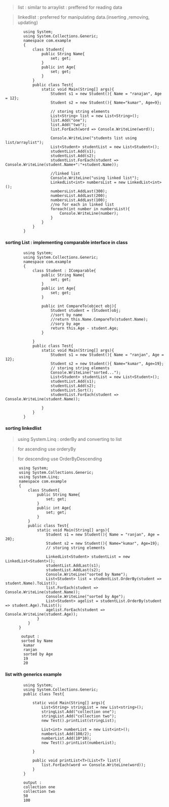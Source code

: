 > list : similar to arraylist : preffered for reading data

> linkedlist : preferred for manipulating data.(inserting ,removing, updating)


            using System;  
            using System.Collections.Generic;
            namespace com.example  
            {                            
                class Student{
                    public String Name{
                        set; get;
                    }
                    public int Age{
                        set; get;
                    }
                }
                public class Test{
                    static void Main(String[] args){
                        Student s1 = new Student(){ Name = "ranajan", Age = 12};
                        Student s2 = new Student(){ Name="kumar", Age=9};
                        
                        // storing string elements
                        List<String> list = new List<String>();
                        list.Add("one");
                        list.Add("two");                
                        list.ForEach(word => Console.WriteLine(word));
                        
                        Console.WriteLine("students list using list/arraylist");
                        List<Student> studentList = new List<Student>();
                        studentList.Add(s1);
                        studentList.Add(s2);
                        studentList.ForEach(student => Console.WriteLine(student.Name+":"+student.Name));
                        
                        //linked list
                        Console.WriteLine("using linked list");
                        LinkedList<int> numbersList = new LinkedList<int>();
                        numbersList.AddLast(300);
                        numbersList.AddLast(200);
                        numbersList.AddLast(100);
                        //no for each in linked list                
                        foreach(int number in numbersList){
                            Console.WriteLine(number);
                        }                
                    }
                }     
            }             


####   sorting List : implementing comparable interface in class
            
            using System;  
            using System.Collections.Generic;
            namespace com.example  
            {                            
                class Student : IComparable{
                    public String Name{
                        set; get;
                    }
                    public int Age{
                        set; get;
                    }

                    public int CompareTo(object obj){
                        Student student = (Student)obj;
                        //sort by name
                        //return this.Name.CompareTo(student.Name);    
                        //sory by age
                        return this.Age - student.Age;
                    }

                }
                public class Test{
                    static void Main(String[] args){
                        Student s1 = new Student(){ Name = "ranjan", Age = 12};
                        Student s2 = new Student(){ Name="kumar", Age=19};
                        // storing string elements
                        Console.WriteLine("sorted...");
                        List<Student> studentList = new List<Student>();
                        studentList.Add(s1);
                        studentList.Add(s2);
                        studentList.Sort();
                        studentList.ForEach(student => Console.WriteLine(student.Name));

                    }
                }     
            }             


#### sorting linkedlist

> using System.Linq : orderBy and converting to list

> for ascending use orderyBy
 
> for descending use OrderByDescending 

          using System;  
          using System.Collections.Generic;
          using System.Linq;
          namespace com.example  
          {                            
              class Student{
                  public String Name{
                      set; get;
                  }
                  public int Age{
                      set; get;
                  }
              }
              public class Test{
                  static void Main(String[] args){
                      Student s1 = new Student(){ Name = "ranjan", Age = 20};
                      Student s2 = new Student(){ Name="kumar", Age=19};
                      // storing string elements

                      LinkedList<Student> studentList = new LinkedList<Student>();
                      studentList.AddLast(s1);
                      studentList.AddLast(s2);                
                      Console.WriteLine("sorted by Name");                
                      List<Student> list = studentList.OrderBy(student => student.Name).ToList();
                      list.ForEach(student => Console.WriteLine(student.Name));   
                      Console.WriteLine("sorted by Age");                
                      List<Student> agelist = studentList.OrderBy(student => student.Age).ToList();
                      agelist.ForEach(student => Console.WriteLine(student.Age));   
                  }
              }     
          }             

           output :
           sorted by Name
            kumar
            ranjan
            sorted by Age
            19
            20

#### list with generics example 

            using System;
            using System.Collections.Generic;
            public class Test{

                static void Main(String[] args){
                    List<String> stringList = new List<string>();
                    stringList.Add("collection one");
                    stringList.Add("collection two");
                    new Test().printList(stringList);

                    List<int> numberList = new List<int>();
                    numberList.Add(100/2);
                    numberList.Add(10*10);
                    new Test().printList(numberList);

                }

                public void printList<T>(List<T> list){
                    list.ForEach(word => Console.WriteLine(word));
                }
            }                     

            output : 
            collection one
            collection two
            50
            100
